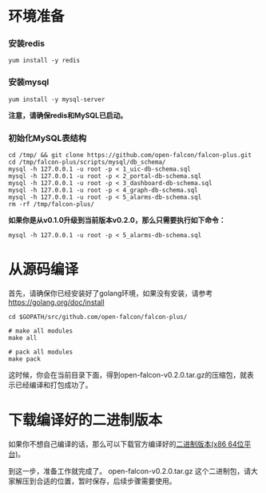 # 环境准备

### 安装redis
	yum install -y redis

### 安装mysql
	yum install -y mysql-server

**注意，请确保redis和MySQL已启动。**

### 初始化MySQL表结构

```
cd /tmp/ && git clone https://github.com/open-falcon/falcon-plus.git 
cd /tmp/falcon-plus/scripts/mysql/db_schema/
mysql -h 127.0.0.1 -u root -p < 1_uic-db-schema.sql
mysql -h 127.0.0.1 -u root -p < 2_portal-db-schema.sql
mysql -h 127.0.0.1 -u root -p < 3_dashboard-db-schema.sql
mysql -h 127.0.0.1 -u root -p < 4_graph-db-schema.sql
mysql -h 127.0.0.1 -u root -p < 5_alarms-db-schema.sql
rm -rf /tmp/falcon-plus/
```

**如果你是从v0.1.0升级到当前版本v0.2.0，那么只需要执行如下命令：**

```
mysql -h 127.0.0.1 -u root -p < 5_alarms-db-schema.sql
```

# 从源码编译

首先，请确保你已经安装好了golang环境，如果没有安装，请参考 https://golang.org/doc/install

```
cd $GOPATH/src/github.com/open-falcon/falcon-plus/

# make all modules
make all

# pack all modules
make pack

```

这时候，你会在当前目录下面，得到open-falcon-v0.2.0.tar.gz的压缩包，就表示已经编译和打包成功了。

# 下载编译好的二进制版本

如果你不想自己编译的话，那么可以下载官方编译好的[二进制版本(x86 64位平台)](https://github.com/open-falcon/falcon-plus/releases)。


到这一步，准备工作就完成了。 open-falcon-v0.2.0.tar.gz 这个二进制包，请大家解压到合适的位置，暂时保存，后续步骤需要使用。
